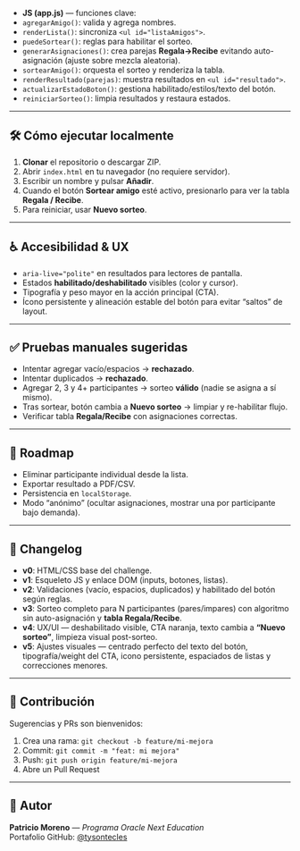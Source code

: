 - **JS (app.js)** — funciones clave:
- `agregarAmigo()`: valida y agrega nombres.
- `renderLista()`: sincroniza `<ul id="listaAmigos">`.
- `puedeSortear()`: reglas para habilitar el sorteo.
- `generarAsignaciones()`: crea parejas **Regala→Recibe** evitando auto-asignación (ajuste sobre mezcla aleatoria).
- `sortearAmigo()`: orquesta el sorteo y renderiza la tabla.
- `renderResultado(parejas)`: muestra resultados en `<ul id="resultado">`.
- `actualizarEstadoBoton()`: gestiona habilitado/estilos/texto del botón.
- `reiniciarSorteo()`: limpia resultados y restaura estados.

---

## 🛠️ Cómo ejecutar localmente
1. **Clonar** el repositorio o descargar ZIP.  
2. Abrir `index.html` en tu navegador (no requiere servidor).
3. Escribir un nombre y pulsar **Añadir**.
4. Cuando el botón **Sortear amigo** esté activo, presionarlo para ver la tabla **Regala / Recibe**.
5. Para reiniciar, usar **Nuevo sorteo**.

---

## ♿ Accesibilidad & UX
- `aria-live="polite"` en resultados para lectores de pantalla.
- Estados **habilitado/deshabilitado** visibles (color y cursor).
- Tipografía y peso mayor en la acción principal (CTA).
- Ícono persistente y alineación estable del botón para evitar “saltos” de layout.

---

## ✅ Pruebas manuales sugeridas
- Intentar agregar vacío/espacios → **rechazado**.
- Intentar duplicados → **rechazado**.
- Agregar 2, 3 y 4+ participantes → sorteo **válido** (nadie se asigna a sí mismo).
- Tras sortear, botón cambia a **Nuevo sorteo** → limpiar y re-habilitar flujo.
- Verificar tabla **Regala/Recibe** con asignaciones correctas.

---

## 🔭 Roadmap
- Eliminar participante individual desde la lista.
- Exportar resultado a PDF/CSV.
- Persistencia en `localStorage`.
- Modo “anónimo” (ocultar asignaciones, mostrar una por participante bajo demanda).

---

## 🧾 Changelog
- **v0**: HTML/CSS base del challenge.
- **v1**: Esqueleto JS y enlace DOM (inputs, botones, listas).
- **v2**: Validaciones (vacío, espacios, duplicados) y habilitado del botón según reglas.
- **v3**: Sorteo completo para N participantes (pares/impares) con algoritmo sin auto-asignación y **tabla Regala/Recibe**.
- **v4**: UX/UI — deshabilitado visible, CTA naranja, texto cambia a **“Nuevo sorteo”**, limpieza visual post-sorteo.
- **v5**: Ajustes visuales — centrado perfecto del texto del botón, tipografía/weight del CTA, icono persistente, espaciados de listas y correcciones menores.

---

## 🤝 Contribución
Sugerencias y PRs son bienvenidos:
1. Crea una rama: `git checkout -b feature/mi-mejora`
2. Commit: `git commit -m "feat: mi mejora"`
3. Push: `git push origin feature/mi-mejora`
4. Abre un Pull Request

---

## 👤 Autor
**Patricio Moreno** — *Programa Oracle Next Education*  
Portafolio GitHub: [@tysontecles](https://github.com/tysontecles)